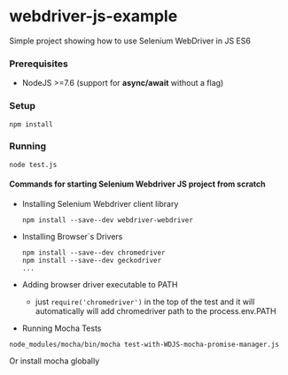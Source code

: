 # webdriver-js-example
Simple project showing how to use Selenium WebDriver in JS ES6

### Prerequisites
* NodeJS >=7.6 (support for **async/await** without a flag)

### Setup
```
npm install
```

### Running 
```
node test.js
```


#### Commands for starting Selenium Webdriver JS project from scratch

* Installing Selenium Webdriver client library
    ```
    npm install --save--dev webdriver-webdriver
    ```
* Installing Browser`s Drivers
    ```
    npm install --save--dev chromedriver
    npm install --save--dev geckodriver
    ...   
    ```
* Adding browser driver executable to PATH
    * just `require('chromedriver')` in the top of the test and it will automatically will add chromedriver path to the process.env.PATH
    
* Running Mocha Tests
```
node_modules/mocha/bin/mocha test-with-WDJS-mocha-promise-manager.js
```

Or install mocha globally